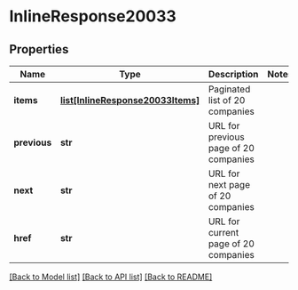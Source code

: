 # InlineResponse20033

## Properties
Name | Type | Description | Notes
------------ | ------------- | ------------- | -------------
**items** | [**list[InlineResponse20033Items]**](InlineResponse20033Items.md) | Paginated list of 20 companies | 
**previous** | **str** | URL for previous page of 20 companies | 
**next** | **str** | URL for next page of 20 companies | 
**href** | **str** | URL for current page of 20 companies | 

[[Back to Model list]](../README.md#documentation-for-models) [[Back to API list]](../README.md#documentation-for-api-endpoints) [[Back to README]](../README.md)


